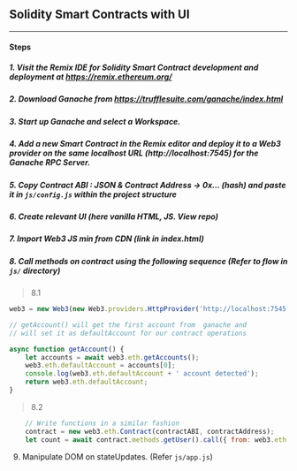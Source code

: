 ## Solidity Smart Contracts with UI

---

#### Steps

##### 1. Visit the Remix IDE for Solidity Smart Contract development and deployment at https://remix.ethereum.org/
##### 2. Download Ganache from https://trufflesuite.com/ganache/index.html
##### 3. Start up Ganache and select a Workspace.
##### 4. Add a new Smart Contract in the Remix editor and deploy it to a Web3 provider on the same localhost URL (http://localhost:7545) for the Ganache RPC Server.
##### 5. Copy Contract ABI : JSON & Contract Address -> 0x... (hash) and paste it in `js/config.js` within the project structure
##### 6. Create relevant UI (here vanilla HTML, JS. View repo)
##### 7. Import Web3 JS min from CDN (link in index.html)
##### 8. Call methods on contract using the following sequence (Refer to flow in `js/` directory)

> 8.1

```javascript
web3 = new Web3(new Web3.providers.HttpProvider('http://localhost:7545'));

// getAccount() will get the first account from  ganache and 
// will set it as defaultAccount for our contract operations 

async function getAccount() {
    let accounts = await web3.eth.getAccounts();
    web3.eth.defaultAccount = accounts[0];
    console.log(web3.eth.defaultAccount + ' account detected');
    return web3.eth.defaultAccount;
}

```

> 8.2

```javascript
    // Write functions in a similar fashion
    contract = new web3.eth.Contract(contractABI, contractAddress);
    let count = await contract.methods.getUser().call({ from: web3.eth.defaultAccount });
```

9. Manipulate DOM on stateUpdates. (Refer `js/app.js`)
